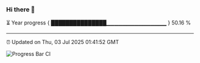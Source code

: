 ### Hi there 👋

⏳ Year progress { ███████████████▁▁▁▁▁▁▁▁▁▁▁▁▁▁▁ } 50.16 %

---

⏰ Updated on Thu, 03 Jul 2025 01:41:52 GMT

![Progress Bar CI](https://github.com/liununu/liununu/workflows/Progress%20Bar%20CI/badge.svg)
